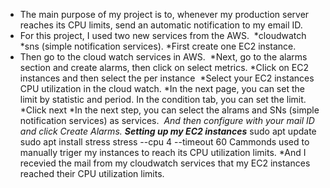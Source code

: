 * The main purpose of my project is to, whenever my production server reaches its CPU limits, send an automatic notification to my email ID.
* For this project, I used two new services from the AWS. 
*cloudwatch
*sns (simple notification services).
*First create one EC2 instance. 
* Then go to the cloud watch services in AWS. 
*Next, go to the alarms section and create alarms, then click on select metrics.
*Click on EC2 instances and then select the per instance 
*Select your EC2 instances CPU utilization in the cloud watch.
*In the next page, you can set the limit by statistic and period. In the condition tab, you can set the limit.
*Click next
*In the next step, you can select the alrams and SNs (simple notification services) as services. 
*And then configure with your mail ID and click Create Alarms.
********Setting up my EC2 instances*********
sudo apt update
sudo apt install stress
stress --cpu 4 --timeout 60
Cammonds used to manually triger my instances to reach its CPU utilization limits.
*And I recevied the mail from my cloudwatch services that my EC2 instances reached their CPU utilization limits.
